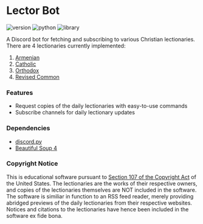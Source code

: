 # Lector Bot
![version](https://img.shields.io/badge/version-alpha-%23ec4242) ![python](https://img.shields.io/badge/python-3.8.6-green) ![library](https://img.shields.io/badge/library-discord.py-blue)

A Discord bot for fetching and subscribing to various Christian lectionaries. There are 4 lectionaries currently implemented:
1. [Armenian](https://vemkar.us/category/lectionary/)
2. [Catholic](https://bible.usccb.org/)
3. [Orthodox](https://www.holytrinityorthodox.com/calendar/)
4. [Revised Common](https://lectionary.library.vanderbilt.edu/daily.php)

### Features
* Request copies of the daily lectionaries with easy-to-use commands
* Subscribe channels for daily lectionary updates

### Dependencies
* [discord.py](https://github.com/Rapptz/discord.py)
* [Beautiful Soup 4](https://www.crummy.com/software/BeautifulSoup/)

### Copyright Notice
This is educational software pursuant to [Section 107 of the Copyright Act](https://www.copyright.gov/title17/92chap1.html#107) of the United States. The lectionaries are the works of their respective owners, and copies of the lectionaries themselves are NOT included in the software. The software is similiar in function to an RSS feed reader, merely providing abridged previews of the daily lectionaries from their respective websites. Notices and citations to the lectionaries have hence been included in the software ex fide bona.
